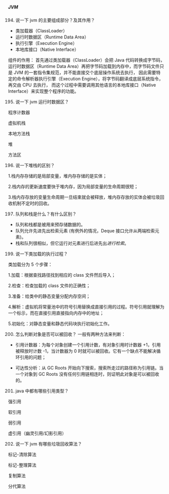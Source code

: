 ##### JVM
194. 说一下 jvm 的主要组成部分？及其作用？
- 类加载器（ClassLoader）
- 运行时数据区（Runtime Data Area）
- 执行引擎（Execution Engine）
- 本地库接口（Native Interface）

组件的作用：
首先通过类加载器（ClassLoader）会把 Java 代码转换成字节码，
运行时数据区（Runtime Data Area）再把字节码加载到内存中，而字节码文件只是 JVM 的一套指令集规范，并不能直接交个底层操作系统去执行，
因此需要特定的命令解析器执行引擎（Execution Engine），将字节码翻译成底层系统指令，再交由 CPU 去执行，
而这个过程中需要调用其他语言的本地库接口（Native Interface）来实现整个程序的功能。


195. 说一下 jvm 运行时数据区？

程序计数器

虚拟机栈

本地方法栈

堆

方法区

196. 说一下堆栈的区别？

1.栈内存存储的是局部变量，堆内存存储的是实体；

2.栈内存的更新速度要快于堆内存，因为局部变量的生命周期很短；

3.栈内存存放的变量生命周期一旦结束就会被释放，堆内存存放的实体会被垃圾回收机制不定时的回收。

197. 队列和栈是什么？有什么区别？

- 队列和栈都是被用来预存储数据的。
- 队列允许先进先出检索元素 (有例外的情况，Deque 接口允许从两端检索元素)。
- 栈和队列很相似，但它运行对元素进行后进先出*进行检索*。

199. 说一下类加载的执行过程？

类加载分为 5 个步骤：

1.加载：根据查找路径找到相应的 class 文件然后导入；

2.检查：检查加载的 class 文件的正确性；

3.准备：给类中的静态变量分配内存空间；

4.解析：虚拟机将常量池中的符号引用替换成直接引用的过程。符号引用就理解为一个标示，而在直接引用直接指向内存中的地址；

5.初始化：对静态变量和静态代码块执行初始化工作。

200. 怎么判断对象是否可以被回收？
一般有两种方法来判断：
- 引用计数器：为每个对象创建一个引用计数，有对象引用时计数器 +1，引用被释放时计数 -1，当计数器为 0 时就可以被回收。它有一个缺点不能解决循环引用的问题；

- 可达性分析：从 GC Roots 开始向下搜索，搜索所走过的路径称为引用链。当一个对象到 GC Roots 没有任何引用链相连时，则证明此对象是可以被回收的。

201. java 中都有哪些引用类型？

强引用

软引用

弱引用

虚引用（幽灵引用/幻影引用）

202. 说一下 jvm 有哪些垃圾回收算法？

标记-清除算法

标记-整理算法

复制算法

分代算法

